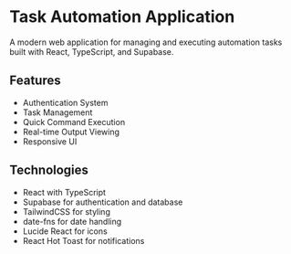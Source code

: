 # Task Automation Application

A modern web application for managing and executing automation tasks built with React, TypeScript, and Supabase.

## Features

- Authentication System
- Task Management
- Quick Command Execution
- Real-time Output Viewing
- Responsive UI

## Technologies

- React with TypeScript
- Supabase for authentication and database
- TailwindCSS for styling
- date-fns for date handling
- Lucide React for icons
- React Hot Toast for notifications
